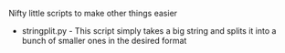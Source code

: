 Nifty little scripts to make other things easier
* stringplit.py - This script simply takes a big string and splits it into a bunch of smaller ones in the desired format
